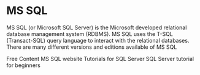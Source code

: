 # MS SQL

MS SQL (or Microsoft SQL Server) is the Microsoft developed relational database management system (RDBMS). MS SQL uses the T-SQL (Transact-SQL) query language to interact with the relational databases. There are many different versions and editions available of MS SQL

<ResourceGroupTitle>Free Content</ResourceGroupTitle>
<BadgeLink colorScheme='blue' badgeText='MS SQL Website' href='https://www.microsoft.com/en-ca/sql-server/'>MS SQL website</BadgeLink>
<BadgeLink badgeText='Tutorial' colorScheme='green' href='https://docs.microsoft.com/en-us/sql/sql-server/tutorials-for-sql-server-2016?view=sql-server-ver15'>Tutorials for SQL Server</BadgeLink>
<BadgeLink badgeText='Course' colorScheme='green' href='https://www.youtube.com/watch?v=-EPMOaV7h_Q'>SQL Server tutorial for beginners</BadgeLink>
